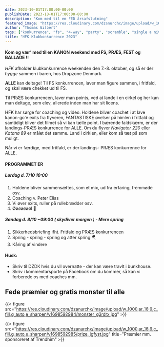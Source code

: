 ```yaml
---
date: 2023-10-01T17:00:00-00:00
publishDate: 2023-10-01T17:00:00-00:00
description: "Kom med til en FED årsafslutning"
featured_image: "https://res.cloudinary.com/dzanurchx/image/upload/w_1000,ar_16:9,c_fill,g_auto,e_sharpen/v1698592380/bullseye_oupxrf.png"
author: "Thomas Gilbert"
tags: ["konkurrence", "fs", "4-way", "party", "scramble", "single a niveau"]
title: "HFK Klubkonkurrence 2023"
---
```


#### Kom og vær’ med til en KANON weekend med FS, PRÆS, FEST og BALLADE !!
*HFK* afholder klubkonkurrence weekenden den 7.-8. oktober, og så er der *hygge* sammen i baren, hos Dropzone Denmark.

**ALLE** kan deltage! Til FS konkurrencen, laver man figure sammen, i fritfald, og skal være chekket ud til FS.

Til PRÆS konkurrencen, laver man points, ved at lande i en cirkel og her kan man deltage, som elev, allerede inden man har sit licens.

HFK har sørge for coaching og video. Holdene bliver coachet i at lave kanon-go'e exits fra flyveren, FANTASTISKE øvelser på himlen i fritfald og samtidigt bliver det filmet så vi kan tælle point. I bærende faldskærm, er der landings-PRÆS konkurrence for ALLE. Om du flyver _Navigator 220_ eller _Katana 89_ er målet det samme. Land i cirklen, eller kom så tæt på som muligt.

Når vi er færdige, med fritfald, er der landings- PRÆS konkurrence for ALLE. 

#### PROGRAMMET ER
##### Lørdag d. 7/10 10:00
1. Holdene bliver sammensættes, som et mix, ud fra erfaring, fremmøde osv.
2. Coaching v. Peter Elias
3. Vi øver exits, ruller på rullebrædder osv.
4. Øøøøøøøl 🍻

##### Søndag d. 8/10 ~09:00 ( skydiver morgen ) - Mere spring
1. Sikkerhedsbriefing ifht. Fritfald og PRÆS konkurrencen
2. Spring - spring - spring og atter spring 🪂
3. Kåring af vindere

#### Husk:
* Skriv til DZDK hvis du vil overnatte - der kan være travlt i bunkhouse.
* Skriv i kommentarsporte på Facebook om du kommer, så kan vi forberede os med coaches mm.

## Fede præmier og gratis monster til alle
{{< figure src="https://res.cloudinary.com/dzanurchx/image/upload/w_1000,ar_16:9,c_fill,g_auto,e_sharpen/v1698592984/monster_g3rdrx.jpg" >}}

{{< figure src="https://res.cloudinary.com/dzanurchx/image/upload/w_1000,ar_16:9,c_fill,g_auto,e_sharpen/v1698592985/prize_jgfyst.jpg" title="Præmier mm. sponsoreret af Trendhim" >}}

